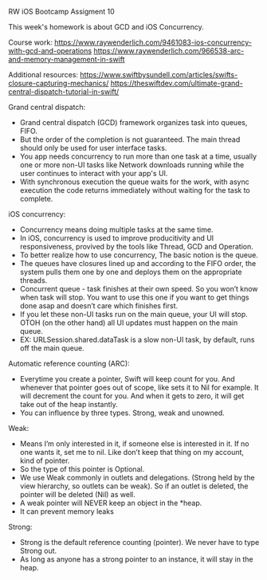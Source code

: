 RW iOS Bootcamp Assigment 10

This week's homework is about GCD and iOS Concurrency. 

Course work: 
https://www.raywenderlich.com/9461083-ios-concurrency-with-gcd-and-operations
https://www.raywenderlich.com/966538-arc-and-memory-management-in-swift

Additional resources:
https://www.swiftbysundell.com/articles/swifts-closure-capturing-mechanics/
https://theswiftdev.com/ultimate-grand-central-dispatch-tutorial-in-swift/

Grand central dispatch:
- Grand central dispatch (GCD) framework organizes task into queues, FIFO.
- But the order of the completion is not guaranteed. The main thread should only be used for user interface tasks. 
- You app needs concurrency to run more than one task at a time, usually one or more non-UI tasks like Network downloads running while the user continues to interact with your app's UI. 
- With synchronous execution the queue waits for the work, with async execution the code returns immediately without waiting for the task to complete.

iOS concurrency: 
- Concurrency means doing multiple tasks at the same time. 
- In iOS, concurrency is used to improve producitivity and UI responsiveness, provived by the tools like Thread, GCD and Operation. 
- To better realize how to use concurrency, The basic notion is the queue. 
- The queues have closures lined up and according to the FIFO order, the system pulls them one by one and deploys them on the appropriate threads. 
- Concurrent queue - task finishes at their own speed. So you won’t know when task will stop. You want to use this one if you want to get things done asap and doesn’t care which finishes first. 
- If you let these non-UI tasks run on the main queue, your UI will stop. OTOH (on the other hand) all UI updates must happen on the main queue.
- EX: URLSession.shared.dataTask is a slow non-UI task, by default, runs off the main queue.

Automatic reference counting (ARC):
- Everytime you create a pointer, Swift will keep count for you. And whenever that pointer goes out of scope, like sets it to Nil for example. It will decrement the count for you. And when it gets to zero, it will get take out of the heap instantly. 
- You can influence by three types. Strong, weak and unowned. 

Weak: 
- Means I’m only interested in it, if someone else is interested in it. If no one wants it, set me to nil. Like don’t keep that thing on my account, kind of pointer. 
- So the type of this pointer is Optional. 
- We use Weak commonly in outlets and delegations. (Strong held by the view hierarchy, so outlets can be weak). So if an outlet is deleted, the pointer will be deleted (Nil) as well. 
- A weak pointer will NEVER keep an object in the *heap. 
- It can prevent memory leaks

Strong:
- Strong is the default reference counting (pointer). We never have to type Strong out. 
- As long as anyone has a strong pointer to an instance, it will stay in the heap. 

 
